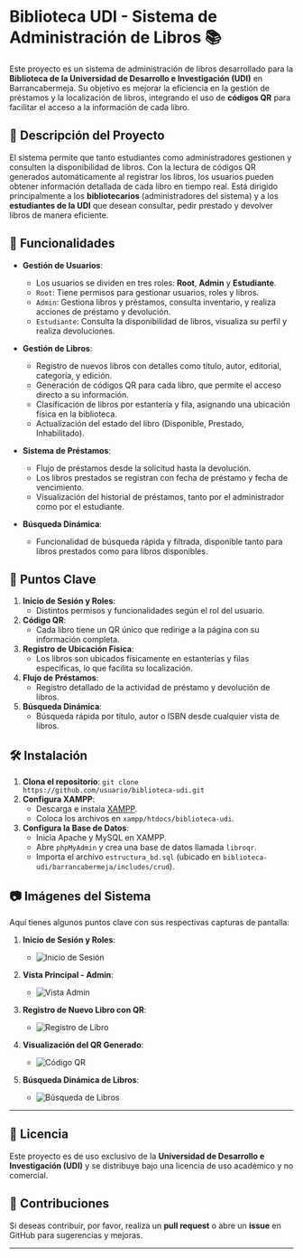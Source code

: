 # Biblioteca UDI - Sistema de Administración de Libros 📚

Este proyecto es un sistema de administración de libros desarrollado para la **Biblioteca de la Universidad de Desarrollo e Investigación (UDI)** en Barrancabermeja. Su objetivo es mejorar la eficiencia en la gestión de préstamos y la localización de libros, integrando el uso de **códigos QR** para facilitar el acceso a la información de cada libro.

## 📌 Descripción del Proyecto

El sistema permite que tanto estudiantes como administradores gestionen y consulten la disponibilidad de libros. Con la lectura de códigos QR generados automáticamente al registrar los libros, los usuarios pueden obtener información detallada de cada libro en tiempo real. Está dirigido principalmente a los **bibliotecarios** (administradores del sistema) y a los **estudiantes de la UDI** que desean consultar, pedir prestado y devolver libros de manera eficiente.

## 🚀 Funcionalidades

- **Gestión de Usuarios**:
  - Los usuarios se dividen en tres roles: **Root**, **Admin** y **Estudiante**.
  - `Root`: Tiene permisos para gestionar usuarios, roles y libros.
  - `Admin`: Gestiona libros y préstamos, consulta inventario, y realiza acciones de préstamo y devolución.
  - `Estudiante`: Consulta la disponibilidad de libros, visualiza su perfil y realiza devoluciones.

- **Gestión de Libros**:
  - Registro de nuevos libros con detalles como título, autor, editorial, categoría, y edición.
  - Generación de códigos QR para cada libro, que permite el acceso directo a su información.
  - Clasificación de libros por estantería y fila, asignando una ubicación física en la biblioteca.
  - Actualización del estado del libro (Disponible, Prestado, Inhabilitado).

- **Sistema de Préstamos**:
  - Flujo de préstamos desde la solicitud hasta la devolución.
  - Los libros prestados se registran con fecha de préstamo y fecha de vencimiento.
  - Visualización del historial de préstamos, tanto por el administrador como por el estudiante.

- **Búsqueda Dinámica**:
  - Funcionalidad de búsqueda rápida y filtrada, disponible tanto para libros prestados como para libros disponibles.

## 🎯 Puntos Clave

1. **Inicio de Sesión y Roles**:
   - Distintos permisos y funcionalidades según el rol del usuario.
2. **Código QR**:
   - Cada libro tiene un QR único que redirige a la página con su información completa.
3. **Registro de Ubicación Física**:
   - Los libros son ubicados físicamente en estanterías y filas específicas, lo que facilita su localización.
4. **Flujo de Préstamos**:
   - Registro detallado de la actividad de préstamo y devolución de libros.
5. **Búsqueda Dinámica**:
   - Búsqueda rápida por título, autor o ISBN desde cualquier vista de libros.

## 🛠 Instalación

1. **Clona el repositorio**: `git clone https://github.com/usuario/biblioteca-udi.git`
2. **Configura XAMPP**:
   - Descarga e instala [XAMPP](https://www.apachefriends.org/es/index.html).
   - Coloca los archivos en `xampp/htdocs/biblioteca-udi`.
3. **Configura la Base de Datos**:
   - Inicia Apache y MySQL en XAMPP.
   - Abre `phpMyAdmin` y crea una base de datos llamada `libroqr`.
   - Importa el archivo `estructura_bd.sql` (ubicado en `biblioteca-udi/barrancabermeja/includes/crud`).

## 📷 Imágenes del Sistema

Aquí tienes algunos puntos clave con sus respectivas capturas de pantalla:

1. **Inicio de Sesión y Roles**:
   - ![Inicio de Sesión](ruta/a/la/imagen/inicio_sesion.png)

2. **Vista Principal - Admin**:
   - ![Vista Admin](ruta/a/la/imagen/vista_admin.png)

3. **Registro de Nuevo Libro con QR**:
   - ![Registro de Libro](ruta/a/la/imagen/registro_libro.png)

4. **Visualización del QR Generado**:
   - ![Código QR](ruta/a/la/imagen/codigo_qr.png)

5. **Búsqueda Dinámica de Libros**:
   - ![Búsqueda de Libros](ruta/a/la/imagen/busqueda_libros.png)

---

## 📄 Licencia

Este proyecto es de uso exclusivo de la **Universidad de Desarrollo e Investigación (UDI)** y se distribuye bajo una licencia de uso académico y no comercial.

## 🙌 Contribuciones

Si deseas contribuir, por favor, realiza un **pull request** o abre un **issue** en GitHub para sugerencias y mejoras.

--- 

